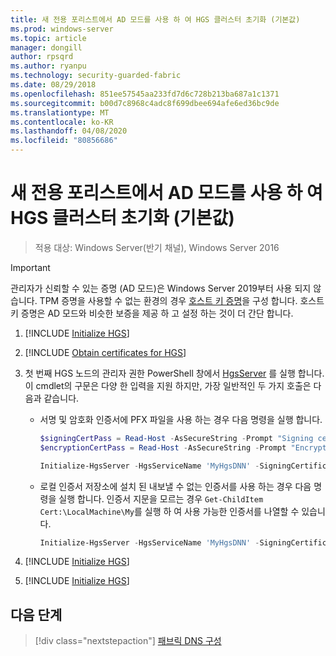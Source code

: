 ```yaml
---
title: 새 전용 포리스트에서 AD 모드를 사용 하 여 HGS 클러스터 초기화 (기본값)
ms.prod: windows-server
ms.topic: article
manager: dongill
author: rpsqrd
ms.author: ryanpu
ms.technology: security-guarded-fabric
ms.date: 08/29/2018
ms.openlocfilehash: 851ee57545aa233fd7d6c728b213ba687a1c1371
ms.sourcegitcommit: b00d7c8968c4adc8f699dbee694afe6ed36bc9de
ms.translationtype: MT
ms.contentlocale: ko-KR
ms.lasthandoff: 04/08/2020
ms.locfileid: "80856686"
---
```

# <a name="initialize-the-hgs-cluster-using-ad-mode-in-a-new-dedicated-forest-default"></a>새 전용 포리스트에서 AD 모드를 사용 하 여 HGS 클러스터 초기화 (기본값)

>적용 대상: Windows Server(반기 채널), Windows Server 2016

>[!IMPORTANT]
>관리자가 신뢰할 수 있는 증명 (AD 모드)은 Windows Server 2019부터 사용 되지 않습니다. TPM 증명을 사용할 수 없는 환경의 경우 [호스트 키 증명](guarded-fabric-initialize-hgs-key-mode-default.md)을 구성 합니다. 호스트 키 증명은 AD 모드와 비슷한 보증을 제공 하 고 설정 하는 것이 더 간단 합니다. 

1.  [!INCLUDE [Initialize HGS](../../../includes/guarded-fabric-initialize-hgs-default-step-one.md)] 
2.  [!INCLUDE [Obtain certificates for HGS](../../../includes/guarded-fabric-initialize-hgs-default-step-two.md)]

3.  첫 번째 HGS 노드의 관리자 권한 PowerShell 창에서 [HgsServer](https://technet.microsoft.com/library/mt652185.aspx) 를 실행 합니다. 이 cmdlet의 구문은 다양 한 입력을 지원 하지만, 가장 일반적인 두 가지 호출은 다음과 같습니다.

    -   서명 및 암호화 인증서에 PFX 파일을 사용 하는 경우 다음 명령을 실행 합니다.

        ```powershell
        $signingCertPass = Read-Host -AsSecureString -Prompt "Signing certificate password"
        $encryptionCertPass = Read-Host -AsSecureString -Prompt "Encryption certificate password"

        Initialize-HgsServer -HgsServiceName 'MyHgsDNN' -SigningCertificatePath '.\signCert.pfx' -SigningCertificatePassword $signingCertPass -EncryptionCertificatePath '.\encCert.pfx' -EncryptionCertificatePassword $encryptionCertPass -TrustActiveDirectory
        ```

    -   로컬 인증서 저장소에 설치 된 내보낼 수 없는 인증서를 사용 하는 경우 다음 명령을 실행 합니다. 인증서 지문을 모르는 경우 `Get-ChildItem Cert:\LocalMachine\My`를 실행 하 여 사용 가능한 인증서를 나열할 수 있습니다.

        ```powershell
        Initialize-HgsServer -HgsServiceName 'MyHgsDNN' -SigningCertificateThumbprint '1A2B3C4D5E6F...' -EncryptionCertificateThumbprint '0F9E8D7C6B5A...' --TrustActiveDirectory
        ```

4.  [!INCLUDE [Initialize HGS](../../../includes/guarded-fabric-initialize-hgs-default-step-four.md)]  

5.  [!INCLUDE [Initialize HGS](../../../includes/guarded-fabric-initialize-hgs-default-step-five.md)]

## <a name="next-step"></a>다음 단계

> [!div class="nextstepaction"]
> [패브릭 DNS 구성](guarded-fabric-configuring-fabric-dns-ad.md)